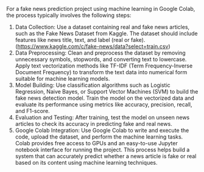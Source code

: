 For a fake news prediction project using machine learning in Google Colab, the process typically involves the following steps:

1. Data Collection:
Use a dataset containing real and fake news articles, such as the Fake News Dataset from Kaggle. The dataset should include features like news title, text, and label (real or fake).
(https://www.kaggle.com/c/fake-news/data?select=train.csv)
3. Data Preprocessing:
Clean and preprocess the dataset by removing unnecessary symbols, stopwords, and converting text to lowercase.
Apply text vectorization methods like TF-IDF (Term Frequency-Inverse Document Frequency) to transform the text data into numerical form suitable for machine learning models.
4. Model Building:
Use classification algorithms such as Logistic Regression, Naive Bayes, or Support Vector Machines (SVM) to build the fake news detection model.
Train the model on the vectorized data and evaluate its performance using metrics like accuracy, precision, recall, and F1-score.
5. Evaluation and Testing:
After training, test the model on unseen news articles to check its accuracy in predicting fake and real news.
6. Google Colab Integration:
Use Google Colab to write and execute the code, upload the dataset, and perform the machine learning tasks. Colab provides free access to GPUs and an easy-to-use Jupyter notebook interface for running the project.
This process helps build a system that can accurately predict whether a news article is fake or real based on its content using machine learning techniques.
